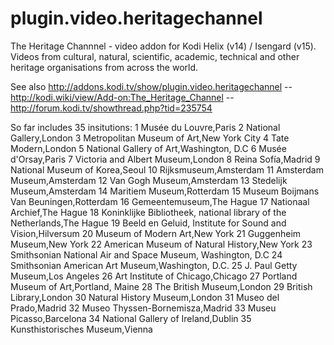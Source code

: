 # plugin.video.heritagechannel
The Heritage Channnel - video addon for Kodi Helix (v14) / Isengard (v15). 
Videos from cultural, natural, scientific, academic, technical and other heritage organisations from across the world.

See also
http://addons.kodi.tv/show/plugin.video.heritagechannel -- http://kodi.wiki/view/Add-on:The_Heritage_Channel -- http://forum.kodi.tv/showthread.php?tid=235754

   
So far includes 35 insitutions:
1 Musée du Louvre,Paris
2 National Gallery,London
3 Metropolitan Museum of Art,New York City
4 Tate Modern,London
5 National Gallery of Art,Washington, D.C
6 Musée d'Orsay,Paris
7 Victoria and Albert Museum,London
8 Reina Sofía,Madrid
9 National Museum of Korea,Seoul
10 Rijksmuseum,Amsterdam
11 Amsterdam Museum,Amsterdam
12 Van Gogh Museum,Amsterdam
13 Stedelijk Museum,Amsterdam
14 Maritiem Museum,Rotterdam
15 Museum Boijmans Van Beuningen,Rotterdam
16 Gemeentemuseum,The Hague
17 Nationaal Archief,The Hague
18 Koninklijke Bibliotheek, national library of the Netherlands,The Hague
19 Beeld en Geluid, Institute for Sound and Vision,Hilversum
20 Museum of Modern Art,New York
21 Guggenheim Museum,New York
22 American Museum of Natural History,New York
23 Smithsonian National Air and Space Museum, Washington, D.C
24 Smithsonian American Art Museum,Washington, D.C.
25 J. Paul Getty Museum,Los Angeles
26 Art Institute of Chicago,Chicago
27 Portland Museum of Art,Portland, Maine
28 The British Museum,London
29 British Library,London
30 Natural History Museum,London
31 Museo del Prado,Madrid
32 Museo Thyssen-Bornemisza,Madrid
33 Museu Picasso,Barcelona
34 National Gallery of Ireland,Dublin
35 Kunsthistorisches Museum,Vienna
